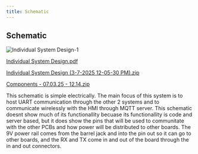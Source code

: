 ```yaml
---
title: Schematic
---
```


## Schematic

![Individual System Design-1](https://github.com/user-attachments/assets/2fa28071-d4be-4615-8913-fdd1d07393a3)

[Individual System Design.pdf](https://github.com/user-attachments/files/19132505/Individual.System.Design.pdf)

[Individual System Design (3-7-2025 12-05-30 PM).zip](https://github.com/user-attachments/files/19132511/Individual.System.Design.3-7-2025.12-05-30.PM.zip)

[Components - 07.03.25 - 12.14.zip](https://github.com/user-attachments/files/19132522/Components.-.07.03.25.-.12.14.zip)

This schematic is simple electrically. The main focus of this system is to host UART communication through the other 2 systems and to communicate wirelessly with the HMI through MQTT server. This schematic doesnt show much of its functionallity becuase its functionallity is code and server based, but it does show the pins that will be used to communitate with the other PCBs and how power will be distributed to other boards. The 9V power rail comes from the barrel jack and into the pin out so it can go to other boards, and the RX and TX come in and out of the board through the in and out connectors.
